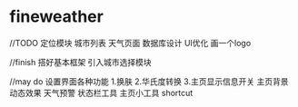 # fineweather

//TODO
定位模块
城市列表
天气页面
数据库设计
UI优化
画一个logo

//finish
搭好基本框架
引入城市选择模块

//may do
设置界面各种功能
1.换肤
2.华氏度转换
3.主页显示信息开关
主页背景动态效果
天气预警
状态栏工具
主页小工具
shortcut
